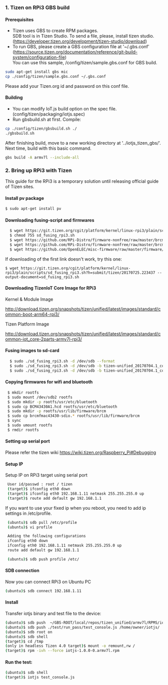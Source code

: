 
### 1. Tizen on RPi3 GBS build

#### Prerequisites
* Tizen uses GBS to create RPM packages.  
  SDB tool is in Tizen Studio. To send a file, please, install tizen studio.  
  (https://developer.tizen.org/development/tizen-studio/download)  
* To run GBS, please create a GBS configuration file at '~/.gbs.conf'  
 (https://source.tizen.org/documentation/reference/git-build-system/configuration-file)  
 You can use this sample, /config/tizen/sample.gbs.conf for GBS build.  
``` bash
sudo apt-get install gbs mic
cp ./config/tizen/sample.gbs.conf ~/.gbs.conf
```  
Please add your Tizen.org id and password on this conf file.  

#### Building
* You can modify IoT.js build option on the spec file.  
 (config/tizen/packaging/iotjs.spec)  
* Run gbsbuild.sh at first.
Compile:
``` bash
cp ./config/tizen/gbsbuild.sh ./
./gbsbuild.sh
```
After finishing build, move to a new working directory at '../iotjs_tizen_gbs/'.  
Next time, build with this basic command.
```bash
gbs build -A armv7l --include-all
```

### 2. Bring up RPi3 with Tizen
This guide for the RPi3 is a temporary solution until releasing official guide of Tizen sites.

#### Install pv package
``` bash
$ sudo apt-get install pv
```

#### Downloading fusing-script and firmwares
``` bash
  $ wget https://git.tizen.org/cgit/platform/kernel/linux-rpi3/plain/scripts/sd_fusing_rpi3.sh?h=tizen --output-document=sd_fusing_rpi3.sh
  $ chmod 755 sd_fusing_rpi3.sh
  $ wget https://github.com/RPi-Distro/firmware-nonfree/raw/master/brcm80211/brcm/brcmfmac43430-sdio.bin
  $ wget https://github.com/RPi-Distro/firmware-nonfree/raw/master/brcm80211/brcm/brcmfmac43430-sdio.txt
  $ wget https://github.com/OpenELEC/misc-firmware/raw/master/firmware/brcm/BCM43430A1.hcd
```


If downloading of the first link doesn't work, try this one:

```
$ wget https://git.tizen.org/cgit/platform/kernel/linux-rpi3/plain/scripts/sd_fusing_rpi3.sh?h=submit/tizen/20170725.223437 --output-document=sd_fusing_rpi3.sh
```


#### Downloading TizenIoT Core Image for RPi3

Kernel & Module Image

http://download.tizen.org/snapshots/tizen/unified/latest/images/standard/common-boot-arm64-rpi3/


Tizen Platform Image

http://download.tizen.org/snapshots/tizen/unified/latest/images/standard/common-iot_core-2parts-armv7l-rpi3/


#### Fusing images to sd-card
``` bash
  $ sudo ./sd_fusing_rpi3.sh -d /dev/sdb --format
  $ sudo ./sd_fusing_rpi3.sh -d /dev/sdb -b tizen-unified_20170704.1_common-iot_core-2parts-armv7l-rpi3.tar.gz
  $ sudo ./sd_fusing_rpi3.sh -d /dev/sdb -b tizen-unified_20170704.1_common-boot-arm64-rpi3.tar.gz
```

#### Copying firmwares for wifi and bluetooth
``` bash
 $ mkdir rootfs
 $ sudo mount /dev/sdb2 rootfs
 $ sudo mkdir -p rootfs/usr/etc/bluetooth
 $ sudo cp BCM43430A1.hcd rootfs/usr/etc/bluetooth
 $ sudo mkdir -p rootfs/usr/lib/firmware/brcm
 $ sudo cp brcmfmac43430-sdio.* rootfs/usr/lib/firmware/brcm
 $ sync
 $ sudo umount rootfs
 $ rmdir rootfs
```

#### Setting up serial port
 Please refer the tizen wiki  https://wiki.tizen.org/Raspberry_Pi#Debugging

#### Setup IP
Setup IP on RPi3 target using serial port
``` bash
 User id/passwd : root / tizen
 (target)$ ifconfig eth0 down
 (target)$ ifconfig eth0 192.168.1.11 netmask 255.255.255.0 up
 (target)$ route add default gw 192.168.1.1
```

If you want to use your fixed ip when you reboot,
you need to add ip settings in /etc/profile.

``` bash
 (ubuntu)$ sdb pull /etc/profile
 (ubuntu)$ vi profile

 Adding the following configurations
 ifconfig eth0 down
 ifconfig eth0 192.168.1.11 netmask 255.255.255.0 up
 route add default gw 192.168.1.1

 (ubuntu)$ sdb push profile /etc/
```

#### SDB connection
 Now you can connect RPi3 on Ubuntu PC

``` bash
(ubuntu)$ sdb connect 192.168.1.11
 ```

#### Install
Transfer iotjs binary and test file to the device:
``` bash
(ubuntu)$ sdb push  ~/GBS-ROOT/local/repos/tizen_unified/armv7l/RPMS/iotjs-1.0.0-0.armv7l.rpm /tmp
(ubuntu)$ sdb push ./test/run_pass/test_console.js /home/owner/iotjs/
(ubuntu)$ sdb root on
(ubuntu)$ sdb shell
(target)$ cd /tmp
(only in headless Tizen 4.0 target)$ mount -o remount,rw /
(target)$ rpm -ivh --force iotjs-1.0.0-0.armv7l.rpm
```

#### Run the test:
``` bash
(ubuntu)$ sdb shell
(target)$ iotjs test_console.js
```
